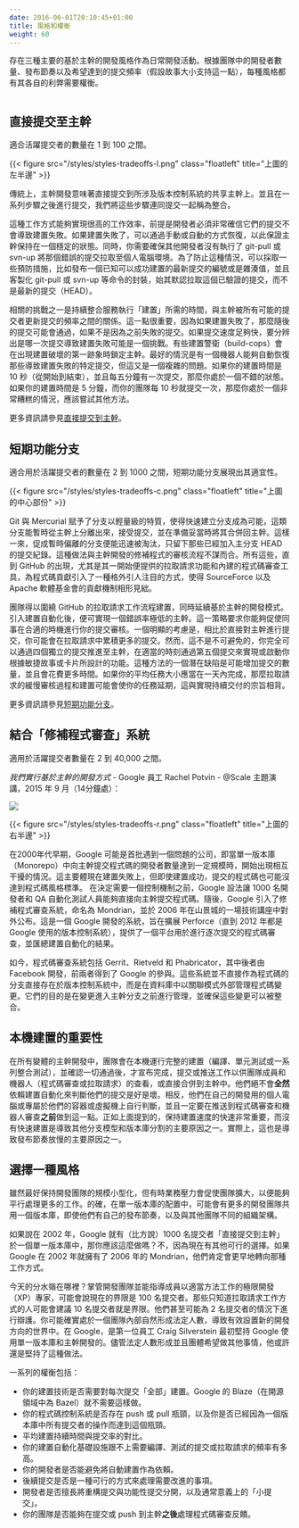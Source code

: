 ```yaml
---
date: 2016-06-01T20:10:45+01:00
title: 風格和權衡
weight: 60
---
```


<style>
figure.floatleft {
	max-width: 30%;
	width: auto\9*0.3; /* ie8 */
	height: auto;
	float: left;
	margin-top: 6px;
}
figure.floatright {
	max-width: 30%;
	width: auto\9*0.3; /* ie8 */
	height: auto;
	float: right;
	margin-top: 6px;	
}
</style>

<!--
There are broadly three styles of trunk-based development as a daily developer activity. Depending on the number of 
developers in the team, the release cadence, and the desired rate of commits (assuming story-sizes that support that), 
you have trade-offs for each of the three:

![](/styles/styles-tradeoffs.png)
-->

存在三種主要的基於主幹的開發風格作為日常開發活動。根據團隊中的開發者數量、發布節奏以及希望達到的提交頻率（假設故事大小支持這一點），每種風格都有其各自的利弊需要權衡。

<p><img srcset="styles-tradeoffs.png 1x,styles-tradeoffs@2x.png 2x"></p>

<!--
## Committing Straight to the Trunk

Suitable for active committer counts between 1 and 100.

{{< figure src="/styles/styles-tradeoffs-l.png" class="floatleft" title="left hand side of the diagram above" >}}

Traditionally Trunk-Based Development meant committing straight to the shared trunk of the VCS in question. And doing so after 
a bunch of steps that together with the commit we will call integration.  

This is a really high throughput way of working, 
but it relies on developers being extremely sure their commit is not about the break the build. If they do, then a manual 
or automatic revert gets the trunk back to a good state, and you hope nobody did a git-pull or svn-up to bring that bad 
commit into their workstation. Or you've engineered it so that does not happen - you publish a known-passing latest commit 
number or hash, and make a wrapper for git-pull (svn-up, etc) to go get that instead of HEAD.

A related challenge is how long "the build" takes to execute by the CI service, versus how frequently the trunk is updated 
with commits for all the committers that could. This is important because if the build fails (CI), there could be following
commits that would pass if it were not for the preceding failing commit. To pick that a part could be a challenge if the 
commit rate is high enough. Some build-cops lock the trunk at the first sign of a breakage. Best of all is a bot that 
reverts specific commits that failed the build, but again that is hard science.  If your build is 10 seconds (start to 
finish), and there is one commit every five minutes, then you are in a good position. If your build is five minutes and 
your team's commits arrive every ten seconds, then you're in hell, and should try something else.

See [committing straight to the trunk](/committing-straight-to-the-trunk/) for more info.
-->


## 直接提交至主幹

適合活躍提交者的數量在 1 到 100 之間。

{{< figure src="/styles/styles-tradeoffs-l.png" class="floatleft" title="上圖的左半邊" >}}

傳統上，主幹開發意味著直接提交到所涉及版本控制系統的共享主幹上。並且在一系列步驟之後進行提交，我們將這些步驟連同提交一起稱為整合。

這種工作方式能夠實現很高的工作效率，前提是開發者必須非常確信它們的提交不會導致建置失敗。如果建置失敗了，可以通過手動或自動的方式恢復，以此保證主幹保持在一個穩定的狀態。同時，你需要確保其他開發者沒有執行了 git-pull 或 svn-up 將那個錯誤的提交拉取至個人電腦環境。為了防止這種情況，可以採取一些預防措施，比如發布一個已知可以成功建置的最新提交的編號或是雜湊值，並且客製化 git-pull 或 svn-up 等命令的封裝，始其默認拉取這個已驗證的提交，而不是最新的提交（HEAD）。

相關的挑戰之一是持續整合服務執行「建置」所需的時間，與主幹被所有可能的提交者更新提交的頻率之間的關係。這一點很重要，因為如果建置失敗了，那麼隨後的提交可能會通過，如果不是因為之前失敗的提交。如果提交速度足夠快，要分辨出是哪一次提交導致建置失敗可能是一個挑戰。有些建置警衛（build-cops）會在出現建置破壞的第一跡象時鎖定主幹。最好的情況是有一個機器人能夠自動恢復那些導致建置失敗的特定提交，但這又是一個複雜的問題。如果你的建置時間是 10 秒（從開始到結束），並且每五分鐘有一次提交，那麼你處於一個不錯的狀態。如果你的建置時間是 5 分鐘，而你的團隊每 10 秒就提交一次，那麼你處於一個非常糟糕的情況，應該嘗試其他方法。

更多資訊請參見[直接提交到主幹](/committing-straight-to-the-trunk/)。

<!--
## Short-Lived Feature Branches

Suitable for active committer counts between 2 and 1000.

{{< figure src="/styles/styles-tradeoffs-c.png" class="floatleft" title="center of the diagram above" >}}

Git and Mercurial delivered truly lightweight branching capability. What that meant was that branches could be very quickly 
created and receive commits that are momentarily divergent from trunk or main (in our case) and then be merged back later
when ready. Then finally, and crucially, the branch that facilitated that short-lived divergence could be deleted quickly
leaving only the the commits added to the effective lined of commits culminating in HEAD for trunk or main.  In that
regard it is identically to the patch review way of working for trunk based development.  That was all just a small 
data point for Git/Mercurial usage, until GitHub launches and had pull-requests as a feature from launch. Built in to that 
was a code review tool. This is a very compelling setup for unsolicited code contributions - making SourceForce and the 
Apache Software Foundation appear ancient, by comparison.

Teams can form around the GitHub pull-request workflow, and still do Trunk-Based Development. What you get (if you've 
attached build automation too), is a trunk or main that's never broken (or 1/1000th as likely to). The trade-off is that 
you have to persuade co-workers to review your commit(s) in a time frame that suits you.  There's a risk that you'd end up 
putting more commits in the pull-request than the straight-to-trunk experts would do. But you don't have to. You could 
stream four separate facilitating commits all the way into the trunk, and later the fifth that would complete/activate the 
feature you were trying to implement as specified by the Agile story/card. Not only is there a risk of more-commits 
than you'd do if you could push directly, there's a risk of taking more time too. If your average story size should be 
one day, a slow-review and slow-build reality for the pull-request way, might push you into multi-day stories/cards, and 
from that be doing the opposite of getting to continuous delivery.

See [short-lived feature branches](/short-lived-feature-branches/) for more info.
-->

## 短期功能分支

適合用於活躍提交者的數量在 2 到 1000 之間，短期功能分支展現出其適宜性。

{{< figure src="/styles/styles-tradeoffs-c.png" class="floatleft" title="上圖的中心部份" >}}

Git 與 Mercurial 賦予了分支以輕量級的特質，使得快速建立分支成為可能，這類分支能暫時從主幹上分離出來，接受提交，並在準備妥當時將其合併回主幹。這樣一來，促成暫時偏離的分支便能迅速被淘汰，只留下那些已經加入主分支 HEAD 的提交紀錄。這種做法與主幹開發的修補程式的審核流程不謀而合。所有這些，直到 GitHub 的出現，尤其是其一開始便提供的拉取請求功能和內建的程式碼審查工具，為程式碼貢獻引入了一種格外引人注目的方式，使得 SourceForce 以及 Apache 軟體基金會的貢獻機制相形見絀。

團隊得以圍繞 GitHub 的拉取請求工作流程建置，同時延續基於主幹的開發模式。引入建置自動化後，便可實現一個錯誤率極低的主幹。這一策略要求你能夠促使同事在合適的時機進行你的提交審核。一個明顯的考慮是，相比於直接對主幹進行提交，你可能會在拉取請求中累積更多的提交。然而，這不是不可避免的，你完全可以通過四個獨立的提交推進至主幹，在適當的時刻通過第五個提交來實現或啟動你根據敏捷故事或卡片所設計的功能。這種方法的一個潛在缺陷是可能增加提交的數量，並且會花費更多時間。如果你的平均任務大小應當在一天內完成，那麼拉取請求的緩慢審核過程和建置可能會使你的任務延期，這與實現持續交付的宗旨相背。

更多資訊請參見[短期功能分支](/short-lived-feature-branches/)。

<!--
## Coupled "Patch Review" System

Suitable for active committer counts between 2 and 40,000.

"We do Trunk-Based Development" - Googler Rachel Potvin - @Scale keynote, Sept 2015 (14 mins in):

![](/branch-for-release/atscale.png)

{{< figure src="/styles/styles-tradeoffs-r.png" class="floatright" title="right hand side of the diagram above" >}}

Perhaps before others in the early 2000's, Google hit a ceiling on how many developers could commit to a trunk in a monorepo, 
without tripping each other up. That would be build-breakages mostly, but also commits that wouldn't be up to coding standards
even if the build still passed.  Say Google managed to get 1000 developers and QA automators working in with commits straight 
into the trunk, before deciding that something needed to gate that. What resulted was a patch review system that would
ultimately be called Mondrian and be announced to the world in 2006 at a tech talk in Mountain View.  This was a system that
Google had written to augment Perforce (the VCS they used up to 2012), to provide a place where code could be reviewed per-commit, and
also build-automation results could be collated. 

Today, patch review systems include Gerrit, Rietveld and Phabricator. The latter by Facebook, and the first two with Googler 
involvement.  These are not branches of course, they are held outside source-control in a relational schema. Their reason 
for existence is to marshal pending changes, before they arrive in trunk/main and to guarantee they are good to be 
integrated.
-->

## 結合「修補程式審查」系統

適用於活躍提交者數量在 2 到 40,000 之間。

*我們實行基於主幹的開發方式* - Google 員工 Rachel Potvin - @Scale 主題演講，2015 年 9 月（14分鐘處）：

![](/branch-for-release/atscale.png)

{{< figure src="/styles/styles-tradeoffs-r.png" class="floatleft" title="上圖的右半邊" >}}

在2000年代早期，Google 可能是首批遇到一個問題的公司，即當單一版本庫（Monorepo）中向主幹提交程式碼的開發者數量達到一定規模時，開始出現相互干擾的情況。這主要體現在建置失敗上，但即使建置成功，提交的程式碼也可能沒達到程式碼風格標準。
在決定需要一個控制機制之前，Google 設法讓 1000 名開發者和 QA 自動化測試人員能夠直接向主幹提交程式碼。隨後，Google 引入了修補程式審查系統，命名為 Mondrian，並於 2006 年在山景城的一場技術講座中對外公布。這是一個 Google 開發的系統，旨在擴展 Perforce（直到 2012 年都是 Google 使用的版本控制系統），提供了一個平台用於進行逐次提交的程式碼審查，並匯總建置自動化的結果。

如今，程式碼審查系統包括 Gerrit、Rietveld 和 Phabricator，其中後者由 Facebook 開發，前兩者得到了 Google 的參與。這些系統並不直接作為程式碼的分支直接存在於版本控制系統中，而是在資料庫中以關聯模式外部管理程式碼變更。它們的目的是在變更進入主幹分支之前進行管理，並確保這些變更可以被整合。

<!--
## The Importance of a Local build

In all variants of Trunk-Based Development teams run the full build locally (compile, unit tests, a range of integration tests) and see that it pass, **before** declaring 'done' and committing/pushing the work to the eyes of teammates and bots (code review / pull-request), or directly into trunk/main. They do not **at all** use build automation as a crutch in order to determine whether their commit(s) were good or bad. Instead they determine that themselves on their dev workstation or containers/VMs that are dedicated to them, and do so **before** pushing something towards code review and bot scrutiny.  As mentioned above keeping this build fast is very important, and not having a fast build is one of the key drivers to other branching models and repo sharding. Indeed it is one of the key drivers to slower release cadences too.
-->

## 本機建置的重要性

在所有變體的主幹開發中，團隊會在本機運行完整的建置（編譯、單元測試或一系列整合測試），並確認一切通過後，才宣布完成，提交或推送工作以供團隊成員和機器人（程式碼審查或拉取請求）的查看，或直接合併到主幹中。他們絕不會**全然**依賴建置自動化來判斷他們的提交是好是壞。相反，他們在自己的開發用的個人電腦或專屬於他們的容器或虛擬機上自行判斷，並且一定要在推送到程式碼審查和機器人審查**之前**做到這一點。正如上面提到的，保持建置速度的快速非常重要，而沒有快速建置是導致其他分支模型和版本庫分割的主要原因之一。實際上，這也是導致發布節奏放慢的主要原因之一。

<!--
## Choosing a style

While it is best to keep developer teams small, sometime there are business pressures to grow a dev team in order to do 
more in parallel. Indeed, with monorepo configurations that could be more dev teams sharing one repo, even if they
have their own release cadences, and separate team organization to other teams.

If Google had (say) 1000 committers doing "straight to the trunk" for a single monorepo back in 2002, should you?  No, not 
since alternates are now possible. If Google had the Mondrian of 2006 back in 2002, they would have moved to that way of working sooner. 

What is the cut off point today?  Super skilled XP era developers who are in charge of dev teams and can train developers in the applicable 
way of working, might say the cut-off is now 100 committers. People who've only ever know the pull-request way of working may 
suggest 10 committers is the cut off point. They may even make a case for 2 committers.  You could well be in a world 
where quorums naturally form within teams, leading to new development directions to be effectively set.  In Google, it was 
employee #1 Craig Silverstein who initially held Google to the monorepo and trunk-based development. And he perhaps did 
that despite quorums forming and group wishes to do something else.

A list of trade-offs are:

* Whether your build technology needs to build 'everything' for every commit. Google's Blaze (Bazel in opensource-land) does not.
* Whether your source-control system has a push/pull bottleneck and whether you've reached that with all the committers in one repo
* The median build duration, versus that commit rate.
* How often your build-automation infra falls behind the commits/pull-requests that need to be compiled/tested.
* Whether your developers can avoid using the automated builds as a crutch
* Whether follow-up commits are a workable way of addressing things that need improvements
* Whether the developers are good at separating refactoring commits from functional commits, and indeed "baby commits" generally.
* Whether your team can handle code-review feedback **after** commit/push to trunk/main or not
 
 
-->

## 選擇一種風格

雖然最好保持開發團隊的規模小型化，但有時業務壓力會促使團隊擴大，以便能夠平行處理更多的工作。的確，在單一版本庫的配置中，可能會有更多的開發團隊共用一個版本庫，即使他們有自己的發布節奏，以及與其他團隊不同的組織架構。

如果說在 2002 年，Google 就有（比方說）1000 名提交者「直接提交到主幹」於一個單一版本庫中，那你應該這麼做嗎？不，因為現在有其他可行的選擇。如果 Google 在 2002 年就擁有了 2006 年的 Mondrian，他們肯定會更早地轉向那種工作方式。

今天的分水嶺在哪裡？掌管開發團隊並能指導成員以適當方法工作的極限開發（XP）專家，可能會說現在的界限是 100 名提交者。那些只知道拉取請求工作方式的人可能會建議 10 名提交者就是界限。他們甚至可能為 2 名提交者的情況下進行辯護。你可能確實處於一個團隊內部自然形成法定人數，導致有效設置新的開發方向的世界中。在 Google，是第一位員工 Craig Silverstein 最初堅持 Google 使用單一版本庫和主幹開發的。儘管法定人數形成並且團體希望做其他事情，他或許還是堅持了這種做法。

一系列的權衡包括：

* 你的建置技術是否需要對每次提交「全部」建置。Google 的 Blaze（在開源領域中為 Bazel）就不需要這樣做。
* 你的程式碼控制系統是否存在 push 或 pull 瓶頸，以及你是否已經因為一個版本庫中所有提交者的操作而達到這個瓶頸。
* 平均建置持續時間與提交率的對比。
* 你的建置自動化基礎設施跟不上需要編譯、測試的提交或拉取請求的頻率有多高。
* 你的開發者是否能避免將自動建置作為依賴。
* 後續提交是否是一種可行的方式來處理需要改進的事項。
* 開發者是否擅長將重構提交與功能性提交分開，以及通常意義上的「小提交」。
* 你的團隊是否能夠在提交或 push 到主幹**之後**處理程式碼審查反饋。
